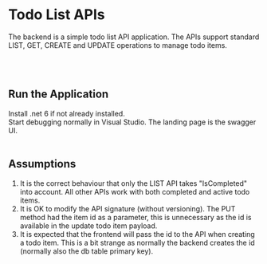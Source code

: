 # Todo List APIs

The backend is a simple todo list API application. The APIs support standard LIST, GET, CREATE and UPDATE operations to manage todo items.

<br/><br/>

## Run the Application

Install .net 6 if not already installed.<br/>
Start debugging normally in Visual Studio. The landing page is the swagger UI.
<br/><br/>

## Assumptions

1. It is the correct behaviour that only the LIST API takes "IsCompleted" into account. All other APIs work with both completed and active todo items.
2. It is OK to modify the API signature (without versioning). The PUT method had the item id as a parameter, this is unnecessary as the id is available in the update todo item payload.
3. It is expected that the frontend will pass the id to the API when creating a todo item. This is a bit strange as normally the backend creates the id (normally also the db table primary key).
